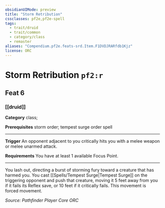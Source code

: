 ```yaml
---
obsidianUIMode: preview
title: "Storm Retribution"
cssclasses: pf2e,pf2e-spell
tags:
  - trait/druid
  - trait/common
  - category/class
  - remaster
aliases: "Compendium.pf2e.feats-srd.Item.F1DVDJRARfdb1Kjz"
license: ORC
---
```

# Storm Retribution `pf2:r`
## Feat 6
### [[druid]]

**Category** class; 



**Prerequisites** storm order; tempest surge order spell
* * *
**Trigger** An opponent adjacent to you critically hits you with a melee weapon or melee unarmed attack.

**Requirements** You have at least 1 available Focus Point.

* * *

You lash out, directing a burst of storming fury toward a creature that has harmed you. You cast [[Spells/Tempest Surge|Tempest Surge]] on the triggering opponent and push that creature, moving it 5 feet away from you if it fails its Reflex save, or 10 feet if it critically fails. This movement is forced movement.

*Source: Pathfinder Player Core*
*ORC*